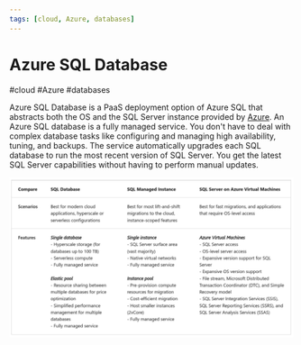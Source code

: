 ```yaml
---
tags: [cloud, Azure, databases]
---
```

# Azure SQL Database
#cloud #Azure #databases 

Azure SQL Database is a PaaS deployment option of Azure SQL that abstracts both the OS and the SQL Server instance provided by [Azure](Cloud%20Computing/Azure/Azure.md). An Azure SQL database is a fully managed service. You don't have to deal with complex database tasks like configuring and managing high availability, tuning, and backups. The service automatically upgrades each SQL database to run the most recent version of SQL Server. You get the latest SQL Server capabilities without having to perform manual updates.

![Pasted image 20221030085434](Attachments/Pasted%20image%2020221030085434.png)